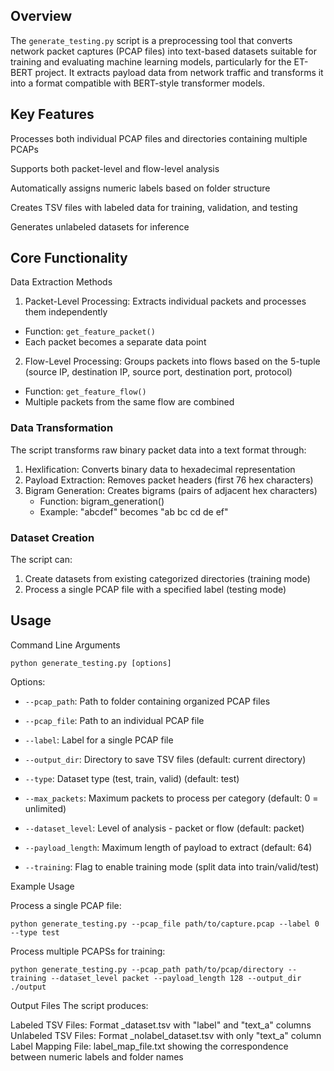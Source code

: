 ## Overview

The `generate_testing.py` script is a preprocessing tool that converts network packet captures (PCAP files) into text-based datasets suitable for training and evaluating machine learning models, particularly for the ET-BERT project. It extracts payload data from network traffic and transforms it into a format compatible with BERT-style transformer models.

## Key Features
Processes both individual PCAP files and directories containing multiple PCAPs

Supports both packet-level and flow-level analysis

Automatically assigns numeric labels based on folder structure

Creates TSV files with labeled data for training, validation, and testing

Generates unlabeled datasets for inference


## Core Functionality

Data Extraction Methods

1. Packet-Level Processing: Extracts individual packets and processes them independently
- Function: `get_feature_packet()`
- Each packet becomes a separate data point
2. Flow-Level Processing: Groups packets into flows based on the 5-tuple (source IP, destination IP, source port, destination port, protocol)
- Function: `get_feature_flow()`
- Multiple packets from the same flow are combined


### Data Transformation
The script transforms raw binary packet data into a text format through:

1. Hexlification: Converts binary data to hexadecimal representation
2. Payload Extraction: Removes packet headers (first 76 hex characters)
3. Bigram Generation: Creates bigrams (pairs of adjacent hex characters)
    - Function: bigram_generation()
    - Example: "abcdef" becomes "ab bc cd de ef"


### Dataset Creation
The script can:

1. Create datasets from existing categorized directories (training mode)
2. Process a single PCAP file with a specified label (testing mode)

## Usage
Command Line Arguments

```
python generate_testing.py [options]
```


Options:

- `--pcap_path`: Path to folder containing organized PCAP files
- `--pcap_file`: Path to an individual PCAP file

- `--label`: Label for a single PCAP file

- `--output_dir`: Directory to save TSV files (default: current directory)

- `--type`: Dataset type (test, train, valid) (default: test)

- `--max_packets`: Maximum packets to process per category (default: 0 = unlimited)

- `--dataset_level`: Level of analysis - packet or flow (default: packet)
- `--payload_length`: Maximum length of payload to extract (default: 64)
- `--training`: Flag to enable training mode (split data into train/valid/test)


Example Usage

Process a single PCAP file:
```
python generate_testing.py --pcap_file path/to/capture.pcap --label 0 --type test
```

Process multiple PCAPSs for training:
```
python generate_testing.py --pcap_path path/to/pcap/directory --training --dataset_level packet --payload_length 128 --output_dir ./output
```

Output Files
The script produces:

Labeled TSV Files: Format <type>_dataset.tsv with "label" and "text_a" columns
Unlabeled TSV Files: Format <type>_nolabel_dataset.tsv with only "text_a" column
Label Mapping File: label_map_file.txt showing the correspondence between numeric labels and folder names
